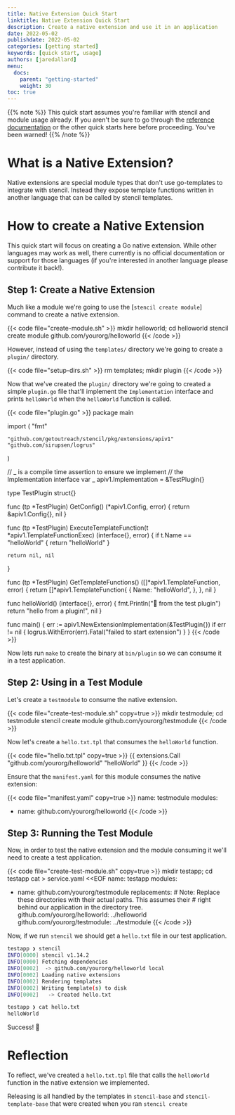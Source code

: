 ```yaml
---
title: Native Extension Quick Start
linktitle: Native Extension Quick Start
description: Create a native extension and use it in an application
date: 2022-05-02
publishdate: 2022-05-02
categories: [getting started]
keywords: [quick start, usage]
authors: [jaredallard]
menu:
  docs:
    parent: "getting-started"
    weight: 30
toc: true
---
```


{{% note %}}
This quick start assumes you're familiar with stencil and module usage already. If you aren't be sure to go through the [reference documentation](/stencil/reference/) or the other quick starts here before proceeding. You've been warned!
{{% /note %}}

# What is a Native Extension?

Native extensions are special module types that don't use go-templates to integrate with stencil. Instead they expose template functions written in another language that can be called by stencil templates.

# How to create a Native Extension

This quick start will focus on creating a Go native extension. While other languages may work as well, there currently is no official documentation or support for those languages (if you're interested in another language please contribute it back!).

## Step 1: Create a Native Extension

Much like a module we're going to use the [`stencil create module`] command to create a native extension.

{{< code file="create-module.sh" >}}
mkdir helloworld; cd helloworld
stencil create module github.com/yourorg/helloworld
{{< /code >}}

However, instead of using the `templates/` directory we're going to create a `plugin/` directory.

{{< code file="setup-dirs.sh" >}}
rm templates; mkdir plugin
{{< /code >}}

Now that we've created the `plugin/` directory we're going to created a simple `plugin.go` file that'll implement the `Implementation` interface and prints `helloWorld` when the `helloWorld` function is called.

{{< code file="plugin.go" >}}
package main

import (
"fmt"

    "github.com/getoutreach/stencil/pkg/extensions/apiv1"
    "github.com/sirupsen/logrus"

)

// _ is a compile time assertion to ensure we implement
// the Implementation interface
var _ apiv1.Implementation = &TestPlugin{}

type TestPlugin struct{}

func (tp *TestPlugin) GetConfig() (*apiv1.Config, error) {
return &apiv1.Config{}, nil
}

func (tp *TestPlugin) ExecuteTemplateFunction(t *apiv1.TemplateFunctionExec) (interface{}, error) {
if t.Name == "helloWorld" {
return "helloWorld"
}

    return nil, nil

}

func (tp *TestPlugin) GetTemplateFunctions() ([]*apiv1.TemplateFunction, error) {
return []\*apiv1.TemplateFunction{
{
Name: "helloWorld",
},
}, nil
}

func helloWorld() (interface{}, error) {
fmt.Println("👋 from the test plugin")
return "hello from a plugin!", nil
}

func main() {
err := apiv1.NewExtensionImplementation(&TestPlugin{})
if err != nil {
logrus.WithError(err).Fatal("failed to start extension")
}
}
{{< /code >}}

Now lets run `make` to create the binary at `bin/plugin` so we can consume it in a test application.

## Step 2: Using in a Test Module

Let's create a `testmodule` to consume the native extension.

{{< code file="create-test-module.sh" copy=true >}}
mkdir testmodule; cd testmodule
stencil create module github.com/yourorg/testmodule
{{< /code >}}

Now let's create a `hello.txt.tpl` that consumes the `helloWorld` function.

{{< code file="hello.txt.tpl" copy=true >}}
{{ extensions.Call "github.com/yourorg/helloworld" "helloWorld" }}
{{< /code >}}

Ensure that the `manifest.yaml` for this module consumes the native extension:

{{< code file="manifest.yaml" copy=true >}}
name: testmodule
modules:

- name: github.com/yourorg/helloworld
  {{< /code >}}

## Step 3: Running the Test Module

Now, in order to test the native extension and the module consuming it we'll need to create a test application.

{{< code file="create-test-module.sh" copy=true >}}
mkdir testapp; cd testapp
cat > service.yaml <<EOF
name: testapp
modules:

- name: github.com/yourorg/testmodule
  replacements: # Note: Replace these directories with their actual paths. This assumes their # right behind our application in the directory tree.
  github.com/yourorg/helloworld: ../helloworld
  github.com/yourorg/testmodule: ../testmodule
  {{< /code >}}

Now, if we run `stencil` we should get a `hello.txt` file in our test application.

```bash
testapp ❯ stencil
INFO[0000] stencil v1.14.2
INFO[0000] Fetching dependencies
INFO[0002]  -> github.com/yourorg/helloworld local
INFO[0002] Loading native extensions
INFO[0002] Rendering templates
INFO[0002] Writing template(s) to disk
INFO[0002]   -> Created hello.txt

testapp ❯ cat hello.txt
helloWorld
```

Success! :tada:

# Reflection

To reflect, we've created a `hello.txt.tpl` file that calls the `helloWorld` function in the native extension we implemented.

Releasing is all handled by the templates in `stencil-base` and `stencil-template-base` that were created when you ran `stencil create`
